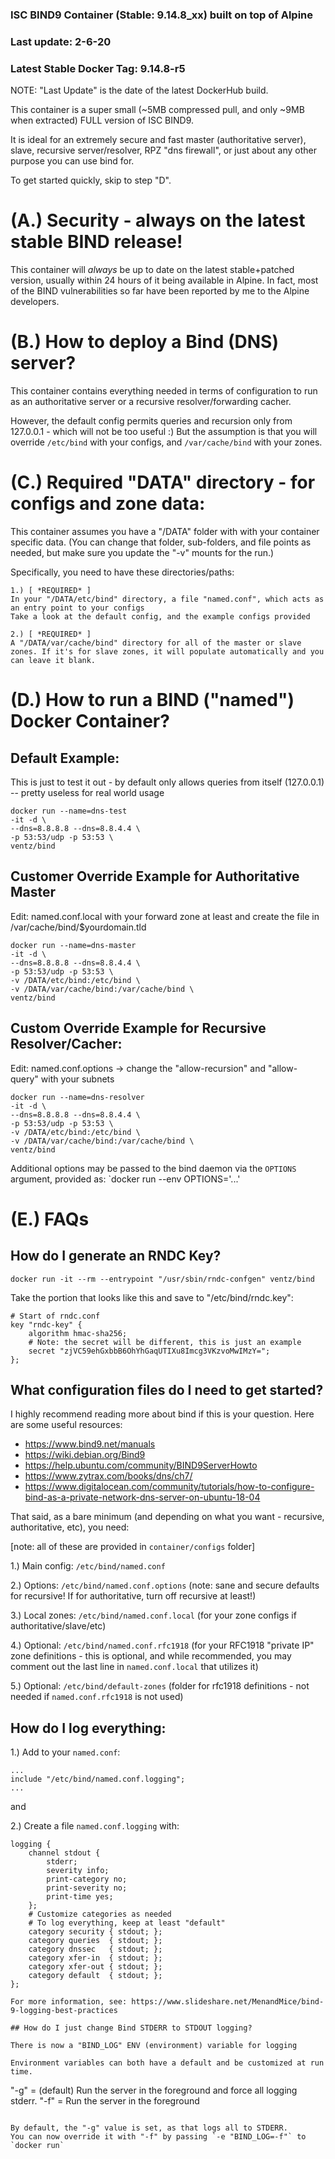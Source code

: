 ### ISC BIND9 Container (Stable: 9.14.8_xx) built on top of Alpine
### Last update: 2-6-20
### Latest Stable Docker Tag: 9.14.8-r5

NOTE: "Last Update" is the date of the latest DockerHub build.

This container is a super small (~5MB compressed pull, and only ~9MB
when extracted) FULL version of ISC BIND9.

It is ideal for an extremely secure and fast master (authoritative server),
slave, recursive server/resolver, RPZ "dns firewall", or just
about any other purpose you can use bind for.

To get started quickly, skip to step "D".

# (A.) Security - always on the latest stable BIND release!
This container will _always_ be up to date on the latest
stable+patched version, usually within 24 hours of it being available
in Alpine. In fact, most of the BIND vulnerabilities so far have been
reported by me to the Alpine developers.

# (B.) How to deploy a Bind (DNS) server?
This container contains everything needed in terms of configuration to
run as an authoritative server or a recursive resolver/forwarding cacher.

However, the default config permits queries and recursion only from 127.0.0.1 - which will not be too useful :)
But the assumption is that you will override ```/etc/bind``` with your configs, and ```/var/cache/bind``` with your zones.

# (C.) Required "DATA" directory - for configs and zone data:
This container assumes you have a "/DATA" folder with with your container specific data.
(You can change that folder, sub-folders, and file points as needed, but make sure you update the "-v" mounts for the run.)

Specifically, you need to have these directories/paths:
```
1.) [ *REQUIRED* ]
In your "/DATA/etc/bind" directory, a file "named.conf", which acts as an entry point to your configs
Take a look at the default config, and the example configs provided

2.) [ *REQUIRED* ]
A "/DATA/var/cache/bind" directory for all of the master or slave zones. If it's for slave zones, it will populate automatically and you can leave it blank.
```


# (D.) How to run a BIND ("named") Docker Container?

## Default Example:
This is just to test it out - by default only allows queries from
itself (127.0.0.1) -- pretty useless for real world usage
```
docker run --name=dns-test
-it -d \
--dns=8.8.8.8 --dns=8.8.4.4 \
-p 53:53/udp -p 53:53 \
ventz/bind
```

## Customer Override Example for Authoritative Master
Edit: named.conf.local with your forward zone at least
and create the file in /var/cache/bind/$yourdomain.tld
```
docker run --name=dns-master
-it -d \
--dns=8.8.8.8 --dns=8.8.4.4 \
-p 53:53/udp -p 53:53 \
-v /DATA/etc/bind:/etc/bind \
-v /DATA/var/cache/bind:/var/cache/bind \
ventz/bind
```

## Custom Override Example for Recursive Resolver/Cacher:
Edit: named.conf.options -> change the "allow-recursion" and  "allow-query" with your subnets
```
docker run --name=dns-resolver
-it -d \
--dns=8.8.8.8 --dns=8.8.4.4 \
-p 53:53/udp -p 53:53 \
-v /DATA/etc/bind:/etc/bind \
-v /DATA/var/cache/bind:/var/cache/bind \
ventz/bind
```

Additional options may be passed to the bind daemon via the `OPTIONS` argument, provided as:
`docker run --env OPTIONS='...'

# (E.) FAQs

## How do I generate an RNDC Key?
```
docker run -it --rm --entrypoint "/usr/sbin/rndc-confgen" ventz/bind
```

Take the portion that looks like this and save to "/etc/bind/rndc.key":
```
# Start of rndc.conf
key "rndc-key" {
    algorithm hmac-sha256;
    # Note: the secret will be different, this is just an example
    secret "zjVC59ehGxbbB6OhYhGaqUTIXu8Imcg3VKzvoMwIMzY=";
};
```

## What configuration files do I need to get started?

I highly recommend reading more about bind if this is your question. Here are some useful resources:

* https://www.bind9.net/manuals
* https://wiki.debian.org/Bind9
* https://help.ubuntu.com/community/BIND9ServerHowto
* https://www.zytrax.com/books/dns/ch7/
* https://www.digitalocean.com/community/tutorials/how-to-configure-bind-as-a-private-network-dns-server-on-ubuntu-18-04

That said, as a bare minimum (and depending on what you want - recursive, authoritative, etc), you need:

[note: all of these are provided in `container/configs` folder]

1.) Main config: `/etc/bind/named.conf`

2.) Options: `/etc/bind/named.conf.options` (note: sane and secure defaults for recursive! If for authoritative, turn off recursive at least!)

3.) Local zones: `/etc/bind/named.conf.local` (for your zone configs if authoritative/slave/etc)

4.) Optional: `/etc/bind/named.conf.rfc1918` (for your RFC1918 "private IP" zone definitions - this is optional, and while recommended, you may comment out the last line in `named.conf.local` that utilizes it)

5.) Optional: `/etc/bind/default-zones` (folder for rfc1918 definitions - not needed if `named.conf.rfc1918` is not used)

## How do I log everything:

1.) Add to your `named.conf`:
```
...
include "/etc/bind/named.conf.logging";
...
```

and

2.) Create a file `named.conf.logging` with:
```
logging {
    channel stdout {
        stderr;
        severity info;
        print-category no;
        print-severity no;
        print-time yes;
    };
	# Customize categories as needed
    # To log everything, keep at least "default"
    category security { stdout; };
    category queries  { stdout; };
    category dnssec   { stdout; };
    category xfer-in  { stdout; };
    category xfer-out { stdout; };
    category default  { stdout; };
};

For more information, see: https://www.slideshare.net/MenandMice/bind-9-logging-best-practices

## How do I just change Bind STDERR to STDOUT logging?

There is now a "BIND_LOG" ENV (environment) variable for logging

Environment variables can both have a default and be customized at run time. 

```
"-g" = (default) Run the server in the foreground and force all logging stderr.
"-f" = Run the server in the foreground
```

By default, the "-g" value is set, as that logs all to STDERR.
You can now override it with "-f" by passing `-e "BIND_LOG=-f"` to `docker run`


